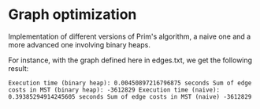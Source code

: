 # Graph optimization

Implementation of different versions of Prim's algorithm, a naive one and a more advanced one involving binary heaps.

For instance, with the graph defined here in edges.txt, we get the following result:

`
Execution time (binary heap): 0.00450897216796875 seconds
Sum of edge costs in MST (binary heap): -3612829
Execution time (naive): 0.39385294914245605 seconds
Sum of edge costs in MST (naive) -3612829
`
